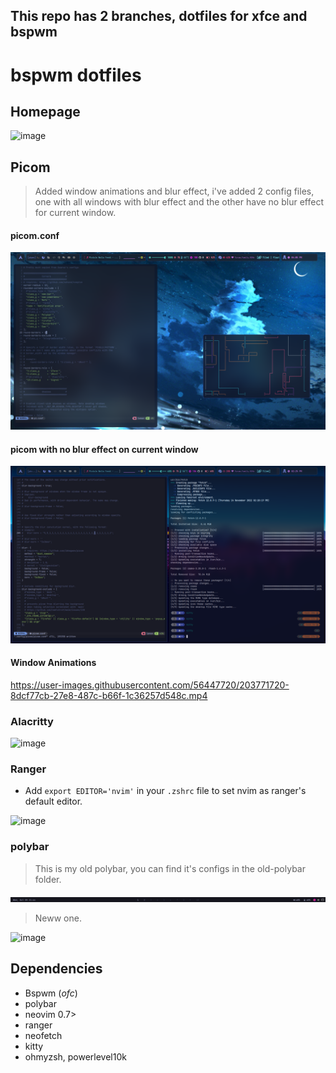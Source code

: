 ## This repo has 2 branches, dotfiles for xfce and bspwm

# bspwm dotfiles

## Homepage

<!--![](screenshots/homepage.png)
 ![](screenshots/showcase.png) -->
![image](https://user-images.githubusercontent.com/56447720/204018148-f03d455e-c358-4a56-aa96-18ce6dd22587.png)

## Picom 

> Added window animations and blur effect, i've added 2 config files, one with all windows with blur effect and the other have no blur effect for current window.

#### picom.conf

![](screenshots/picom-blur.png)

#### picom with no blur effect on current window

![](screenshots/inactive-window-blur.png)

#### Window Animations

https://user-images.githubusercontent.com/56447720/203771720-8dcf77cb-27e8-487c-b66f-1c36257d548c.mp4



### Alacritty  

<!-- ![](screenshots/nvim.png) -->
![image](https://user-images.githubusercontent.com/56447720/204017497-62f9b4b0-0351-492e-b22e-88cb29d63795.png)


### Ranger

- Add `export EDITOR='nvim'` in your `.zshrc` file to set nvim as ranger's default editor.

<!-- ![](screenshots/ranger.png) -->

![image](https://user-images.githubusercontent.com/56447720/204017641-a0517b87-7670-4957-bbd1-06de241720f3.png)


### polybar

> This is my old polybar, you can find it's configs in the old-polybar folder.

![](screenshots/polybar.png)

> Neww one.

![image](https://user-images.githubusercontent.com/56447720/212282171-6539a49f-79c9-489b-99ca-da9afe0ffee1.png)



## Dependencies

- Bspwm (_ofc_)
- polybar
- neovim 0.7>
- ranger
- neofetch
- kitty
- ohmyzsh, powerlevel10k

